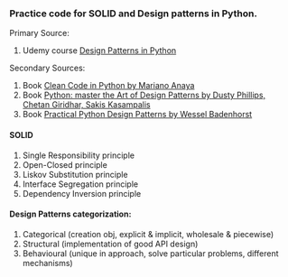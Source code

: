 ### Practice code for SOLID and Design patterns in Python.

Primary Source:
1. Udemy course [Design Patterns in Python](https://ubs.udemy.com/course/design-patterns-python/)

Secondary Sources: 
1. Book [Clean Code in Python by Mariano Anaya](https://dev.seperians.es/libros/Clean%20Code%20In%20Python.pdf)
2. Book [Python: master the Art of Design Patterns by Dusty Phillips, Chetan Giridhar, Sakis Kasampalis](http://englishonlineclub.com/pdf/Python%20-%20Master%20the%20Art%20of%20Design%20Patterns%20[EnglishOnlineClub.com].pdf)
3. Book [Practical Python Design Patterns by Wessel Badenhorst](http://feineigle.com/static/books/2018/practical_python_patterns/Practical-Python-Design-Patterns-Pythonic-Solutions-to-Common-Problems(2017).pdf)


#### SOLID
1. Single Responsibility principle
2. Open-Closed principle
3. Liskov Substitution principle
4. Interface Segregation principle
5. Dependency Inversion principle


#### Design Patterns categorization:
1. Categorical (creation obj, explicit & implicit, wholesale & piecewise)
2. Structural (implementation of good API design)
3. Behavioural (unique in approach, solve particular problems, different mechanisms)
